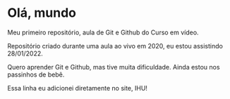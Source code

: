 # Olá, mundo
 Meu primeiro repositório, aula de Git e Github do Curso em vídeo.

Repositório criado durante uma aula ao vivo em 2020, eu estou assistindo 28/01/2022.

Quero aprender Git e Github, mas tive muita dificuldade. Ainda estou nos passinhos de bebê.

Essa linha eu adicionei diretamente no site, IHU!

